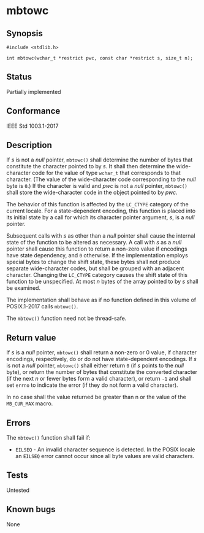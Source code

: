 # mbtowc

## Synopsis

`#include <stdlib.h>`

`int mbtowc(wchar_t *restrict pwc, const char *restrict s, size_t n);`

## Status

Partially implemented

## Conformance

IEEE Std 1003.1-2017

## Description

If _s_ is not a _null_ pointer, `mbtowc()` shall determine the number of bytes that constitute the character pointed to
by _s_. It shall then determine the wide-character code for the value of type `wchar_t` that corresponds to that
character. (The value of the wide-character code corresponding to the _null_ byte is `0`.) If the character is valid
and _pwc_ is not a _null_ pointer, `mbtowc()` shall store the wide-character code in the object pointed to by _pwc_.

The behavior of this function is affected by the `LC_CTYPE` category of the current locale. For a state-dependent
encoding, this function is placed into its initial state by a call for which its character pointer argument, _s_, is
a _null_ pointer.

Subsequent calls with _s_ as other than a _null_ pointer shall cause the internal state of the function to be altered
as necessary. A call with _s_ as a _null_ pointer shall cause this function to return a non-zero value if encodings
have state dependency, and `0` otherwise. If the implementation employs special bytes to change the shift state, these
bytes shall not produce separate wide-character codes, but shall be grouped with an adjacent character. Changing the
`LC_CTYPE` category causes the shift state of this function to be unspecified. At most _n_ bytes of the array pointed
to by _s_ shall be examined.

The implementation shall behave as if no function defined in this volume of POSIX.1-2017 calls `mbtowc()`.

The `mbtowc()` function need not be thread-safe.

## Return value

If _s_ is a _null_ pointer, `mbtowc()` shall return a non-zero or 0 value, if character encodings, respectively, do
or do not have state-dependent encodings. If _s_ is not a _null_ pointer, `mbtowc()` shall either return `0`
(if _s_ points to the _null_ byte), or return the number of bytes that constitute the converted character
(if the next _n_ or fewer bytes form a valid character), or return `-1` and shall set `errno` to indicate
the error (if they do not form a valid character).

In no case shall the value returned be greater than n or the value of the `MB_CUR_MAX` macro.

## Errors

The `mbtowc()` function shall fail if:

* `EILSEQ` - An invalid character sequence is detected. In the POSIX locale an `EILSEQ` error cannot occur since all
 byte values are valid characters.

## Tests

Untested

## Known bugs

None
